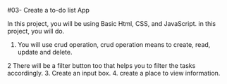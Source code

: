 #03- Create a to-do list App

In this project, you will be using Basic Html,
CSS, and JavaScript.
in this project, you will do.
1. You will use crud operation, crud
operation means to create, read,
update and delete.

2 There will be a filter button too
that helps you to filter the
tasks accordingly.
3. Create an input box.
4. create a place to view information.
